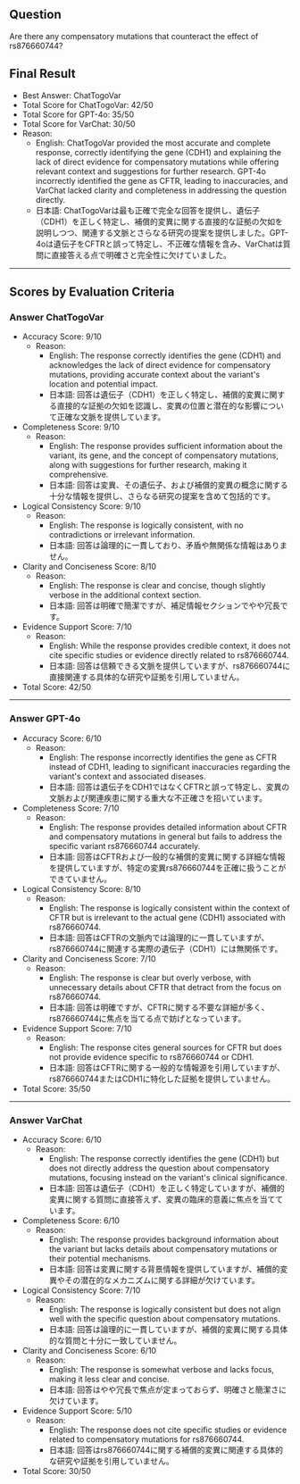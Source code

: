 ## Question

Are there any compensatory mutations that counteract the effect of rs876660744?

## Final Result

- Best Answer: ChatTogoVar
- Total Score for ChatTogoVar: 42/50
- Total Score for GPT-4o: 35/50
- Total Score for VarChat: 30/50
- Reason:
  - English: ChatTogoVar provided the most accurate and complete response, correctly identifying the gene (CDH1) and explaining the lack of direct evidence for compensatory mutations while offering relevant context and suggestions for further research. GPT-4o incorrectly identified the gene as CFTR, leading to inaccuracies, and VarChat lacked clarity and completeness in addressing the question directly.
  - 日本語: ChatTogoVarは最も正確で完全な回答を提供し、遺伝子（CDH1）を正しく特定し、補償的変異に関する直接的な証拠の欠如を説明しつつ、関連する文脈とさらなる研究の提案を提供しました。GPT-4oは遺伝子をCFTRと誤って特定し、不正確な情報を含み、VarChatは質問に直接答える点で明確さと完全性に欠けていました。

---

## Scores by Evaluation Criteria

### Answer ChatTogoVar
- Accuracy Score: 9/10
  - Reason: 
    - English: The response correctly identifies the gene (CDH1) and acknowledges the lack of direct evidence for compensatory mutations, providing accurate context about the variant's location and potential impact.
    - 日本語: 回答は遺伝子（CDH1）を正しく特定し、補償的変異に関する直接的な証拠の欠如を認識し、変異の位置と潜在的な影響について正確な文脈を提供しています。
- Completeness Score: 9/10
  - Reason: 
    - English: The response provides sufficient information about the variant, its gene, and the concept of compensatory mutations, along with suggestions for further research, making it comprehensive.
    - 日本語: 回答は変異、その遺伝子、および補償的変異の概念に関する十分な情報を提供し、さらなる研究の提案を含めて包括的です。
- Logical Consistency Score: 9/10
  - Reason: 
    - English: The response is logically consistent, with no contradictions or irrelevant information.
    - 日本語: 回答は論理的に一貫しており、矛盾や無関係な情報はありません。
- Clarity and Conciseness Score: 8/10
  - Reason: 
    - English: The response is clear and concise, though slightly verbose in the additional context section.
    - 日本語: 回答は明確で簡潔ですが、補足情報セクションでやや冗長です。
- Evidence Support Score: 7/10
  - Reason: 
    - English: While the response provides credible context, it does not cite specific studies or evidence directly related to rs876660744.
    - 日本語: 回答は信頼できる文脈を提供していますが、rs876660744に直接関連する具体的な研究や証拠を引用していません。
- Total Score: 42/50

---

### Answer GPT-4o
- Accuracy Score: 6/10
  - Reason: 
    - English: The response incorrectly identifies the gene as CFTR instead of CDH1, leading to significant inaccuracies regarding the variant's context and associated diseases.
    - 日本語: 回答は遺伝子をCDH1ではなくCFTRと誤って特定し、変異の文脈および関連疾患に関する重大な不正確さを招いています。
- Completeness Score: 7/10
  - Reason: 
    - English: The response provides detailed information about CFTR and compensatory mutations in general but fails to address the specific variant rs876660744 accurately.
    - 日本語: 回答はCFTRおよび一般的な補償的変異に関する詳細な情報を提供していますが、特定の変異rs876660744を正確に扱うことができていません。
- Logical Consistency Score: 8/10
  - Reason: 
    - English: The response is logically consistent within the context of CFTR but is irrelevant to the actual gene (CDH1) associated with rs876660744.
    - 日本語: 回答はCFTRの文脈内では論理的に一貫していますが、rs876660744に関連する実際の遺伝子（CDH1）には無関係です。
- Clarity and Conciseness Score: 7/10
  - Reason: 
    - English: The response is clear but overly verbose, with unnecessary details about CFTR that detract from the focus on rs876660744.
    - 日本語: 回答は明確ですが、CFTRに関する不要な詳細が多く、rs876660744に焦点を当てる点で妨げとなっています。
- Evidence Support Score: 7/10
  - Reason: 
    - English: The response cites general sources for CFTR but does not provide evidence specific to rs876660744 or CDH1.
    - 日本語: 回答はCFTRに関する一般的な情報源を引用していますが、rs876660744またはCDH1に特化した証拠を提供していません。
- Total Score: 35/50

---

### Answer VarChat
- Accuracy Score: 6/10
  - Reason: 
    - English: The response correctly identifies the gene (CDH1) but does not directly address the question about compensatory mutations, focusing instead on the variant's clinical significance.
    - 日本語: 回答は遺伝子（CDH1）を正しく特定していますが、補償的変異に関する質問に直接答えず、変異の臨床的意義に焦点を当てています。
- Completeness Score: 6/10
  - Reason: 
    - English: The response provides background information about the variant but lacks details about compensatory mutations or their potential mechanisms.
    - 日本語: 回答は変異に関する背景情報を提供していますが、補償的変異やその潜在的なメカニズムに関する詳細が欠けています。
- Logical Consistency Score: 7/10
  - Reason: 
    - English: The response is logically consistent but does not align well with the specific question about compensatory mutations.
    - 日本語: 回答は論理的に一貫していますが、補償的変異に関する具体的な質問と十分に一致していません。
- Clarity and Conciseness Score: 6/10
  - Reason: 
    - English: The response is somewhat verbose and lacks focus, making it less clear and concise.
    - 日本語: 回答はやや冗長で焦点が定まっておらず、明確さと簡潔さに欠けています。
- Evidence Support Score: 5/10
  - Reason: 
    - English: The response does not cite specific studies or evidence related to compensatory mutations for rs876660744.
    - 日本語: 回答はrs876660744に関する補償的変異に関連する具体的な研究や証拠を引用していません。
- Total Score: 30/50